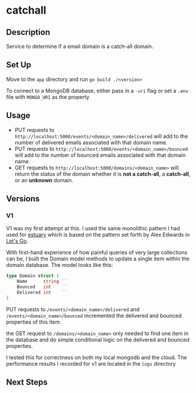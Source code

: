 # catchall

## Description

Service to determine if a email domain is a catch-all domain.

## Set Up
Move to the `app` directory and run `go build ./<version>`

To connect to a MongoDB database, either pass in a `-uri` flag or set a `.env` file with `MONGO_URI` as the property

## Usage

* PUT requests to `http://localhost:5000/events/<domain_name>/delivered` will add to the number of delivered emails associated with that domain name.
* PUT requests to `http://localhost:5000/events/<domain_name>/bounced` will add to the number of bounced emails associated with that domain name.
* GET requests to `http://localhost:5000/domains/<domain_name>` will return the status of the domain whether it is **not a catch-all**, a **catch-all**, or an **unknown** domain.

## Versions

### V1

V1 was my first attempt at this. I used the same monolithic pattern I had used for [estuary](https://github.com/cpustejovsky/estuary) which is based on the pattern set forth by Alex Edwards in [Let's Go](https://lets-go.alexedwards.net/).

With first-hand experience of how painful queries of very large collections can be, I built the Domain model methods to update a single item within the domain database. The model looks like this:
```go
type Domain struct {
	Name      string ``
	Bounced   int    ``
	Delivered int    ``
}
```

PUT requests to `/events/<domain_name>/delivered` and `/events/<domain_name>/bounced` incremented the delivered and bounced properties of this item.

the GET request to `/domains/<domain_name>` only needed to find one item in the database and do simple conditional logic on the delivered and bounced properties.

I tested this for correctness on both my local mongodb and the cloud. The performance results I recorded for v1 are located in the `logs` directory

## Next Steps